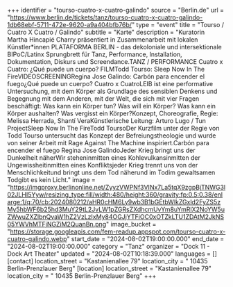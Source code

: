 +++
identifier = "tourso-cuatro-x-cuatro-galindo"
source = "Berlin.de"
url = "https://www.berlin.de/tickets/tanz/tourso-cuatro-x-cuatro-galindo-1db68ebf-5711-472e-9620-a9a404bfb76b/"
type = "event"
title = "Tourso / Cuatro X Cuatro / Galindo"
subtitle = "Karte"
description = "Kuratorin Martha Hincapié Charry präsentiert in Zusammenarbeit mit lokalen Künstler*innen PLATAFORMA BERLIN - das dekoloniale und intersektionale BIPoC/Latinx Sprungbrett für Tanz, Performance, Installation, Dokumentation, Diskurs und Screendance.TANZ / PERFORMANCE Cuatro x Cuatro: ¿Qué puede un cuerpo? FILMTodd Tourso: Sleep Now In The FireVIDEOSCREENINGRegina Jose Galindo: Carbón para encender el fuego¿Qué puede un cuerpo? Cuatro x CuatroLEIB ist eine performative Untersuchung, mit dem Körper als Grundlage des sensiblen Denkens und Begegnung mit dem Anderen, mit der Welt, die sich mit vier Fragen beschäftigt: Was kann ein Körper tun? Was will ein Körper? Was kann ein Körper aushalten? Was vergisst ein Körper?Konzept, Choreografie, Regie: Melissa Herrada, Shantí VeraKünstlerische Leitung: Arturo Lugo / Tun ProjectSleep Now In The FireTodd ToursoDer Kurzfilm unter der Regie von Todd Tourso untersucht das Konzept der Befreiungstheologie und wurde von seiner Arbeit mit Rage Against The Machine inspiriert.Carbón para encender el fuego Regina Jose GalindoJeder Krieg bringt uns der Dunkelheit näherWir steheninmitten eines Kohlevulkansinmitten der Ungewissheitinmitten eines Konfliktsjeder Krieg trennt uns von der Menschlichkeitund bringt uns dem Tod näherund im Todim gewaltsamen Todgibt es kein Licht."
image = "https://imgproxy.berlinonline.net/ZyyzVWPNf3VINx7La5tqX9zgpBjTNWG3l02JLHI5Yyw/resizing_type:fill/width:480/height:360/gravity:fp:0.5:0.38/enlarge:1/q:70/cb:2024080212/aHR0cHM6Ly9wb3B1bGEtbWlkZGxld2FyZS5zMy5hbWF6b25hd3MuY29tL2JvLW1pZGRsZXdhcmUvYm8uYmRlX2NoYW5uZWwuZXZlbnQvaW1hZ2VzLzIxMy84OGJjYTFiOC0xOTZkLTU1ZDAtM2JkNS05YWVhMTFjNGZiM2QuanBn.png"
image_bucket = "https://storage.googleapis.com/fem-readup.appspot.com/tourso-cuatro-x-cuatro-galindo.webp"
start_date = "2024-08-02T19:00:00.000"
end_date = "2024-08-02T19:00:00.000"
category = "Tanz"
organizer = "Dock 11 - Dock Art Theater"
updated = "2024-08-02T10:18:39.000"
languages = []
[contact]
location_street = "Kastanienallee 79"
location_city = " 10435 Berlin-Prenzlauer Berg"
[location]
location_street = "Kastanienallee 79"
location_city = " 10435 Berlin-Prenzlauer Berg"
+++